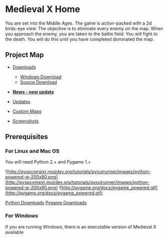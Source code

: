 # Medieval X Home #

You are set into the Middle Ages. The game is action-packed with a 2d birds-eye view. The objective is to eliminate every enemy on the map. When you approach the enemy, you are taken to the battle field. You will fight to the death. You will do this until you have completed dominated the map.

## Project Map ##

  * [Downloads](http://code.google.com/p/medievalx/Downloads)
    * [Windows Download](http://code.google.com/p/medievalx/downloads/detail?name=Medieval%20X.zip&can=2&q=)
    * [Source Download](http://code.google.com/p/medievalx/downloads/detail?name=Medieval%20X%20py.zip&can=2&q=)

  * **[News - new update](http://code.google.com/p/medievalx/wiki/News)**

  * [Updates](http://code.google.com/p/medievalx/wiki/Updates)

  * [Custom Maps](http://code.google.com/p/medievalx/wiki/CustomMaps)

  * [Screenshots](http://code.google.com/p/medievalx/wiki/Screenshots)

## Prerequisites ##

### For Linux and Mac OS ###
You will need Python 2.+ and Pygame 1.+

![http://pyxpcomext.mozdev.org/tutorials/pyxulrunner/images/python-powered-w-200x80.png](http://pyxpcomext.mozdev.org/tutorials/pyxulrunner/images/python-powered-w-200x80.png)
![http://pygame.org/docs/pygame_powered.gif](http://pygame.org/docs/pygame_powered.gif)

[Python Downloads](http://python.org/download/)          [Pygame Downloads](http://pygame.org/download.shtml)

### For Windows ###
If you are running Windows, there is an executable version of Medieval X available